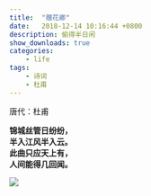 ```yaml
---
title:  "赠花卿"
date:   2018-12-14 10:16:44 +0800
description: 偷得半日闲
show_downloads: true
categories: 
    - life
tags:
    - 诗词
    - 杜甫
---
```


唐代：杜甫

**锦城丝管日纷纷，**  
**半入江风半入云。**  
**此曲只应天上有，**  
**人间能得几回闻。**  

![](https://images.unsplash.com/photo-1523540451401-62a9b7d94b02?ixlib=rb-1.2.1&ixid=eyJhcHBfaWQiOjEyMDd9&auto=format&fit=crop&w=1951&q=80)